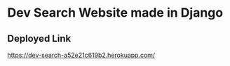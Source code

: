 # Dev Search Website made in Django

## Deployed Link
https://dev-search-a52e21c619b2.herokuapp.com/
